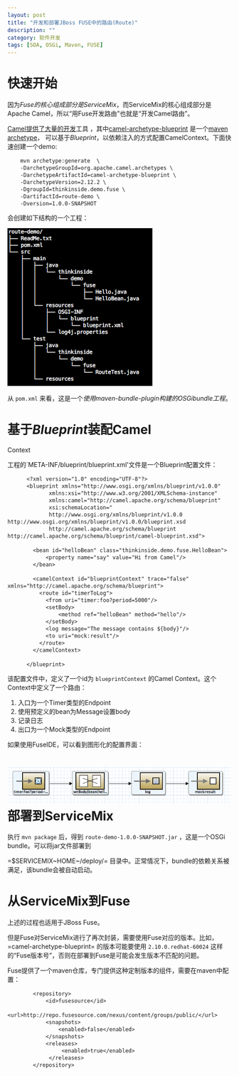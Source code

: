 ```yaml
---
layout: post
title: "开发和部署JBoss FUSE中的路由(Route)"
description: ""
category: 软件开发
tags: [SOA, OSGi, Maven, FUSE]
---
```


快速开始
========

因为*Fuse的核心组成部分是ServiceMix*，而ServiceMix的核心组成部分是Apache
Camel，所以“用Fuse开发路由”也就是“开发Camel路由”。

[Camel提供了大量的开发](http://search.maven.org/#search%7Cga%7C1%7Corg.apache.camel.archetypes)工具
，其中[camel-archetype-blueprint](http://search.maven.org/#search%7Cga%7C1%7Ca%3A%22camel-archetype-blueprint%22)
是一个[maven
archetype](http://maven.apache.org/guides/introduction/introduction-to-archetypes.html)，
可以基于*Blueprint*，以依赖注入的方式配置CamelContext。下面快速创建一个demo:

``` {.bash}
    mvn archetype:generate  \
    -DarchetypeGroupId=org.apache.camel.archetypes \
    -DarchetypeArtifactId=camel-archetype-blueprint \
    -DarchetypeVersion=2.12.2 \
    -DgroupId=thinkinside.demo.fuse \
    -DartifactId=route-demo \
    -Dversion=1.0.0-SNAPSHOT
```

会创建如下结构的一个工程：

![](./assets/images/fuse/route-demo-structure.png)

从 `pom.xml`
来看，这是一个*使用maven-bundle-plugin构建的OSGibundle工程*。

基于*Blueprint*装配Camel
========================

Context

工程的\`META-INF/blueprint/blueprint.xml'文件是一个Blueprint配置文件：

``` {.xml}
      <?xml version="1.0" encoding="UTF-8"?>
      <blueprint xmlns="http://www.osgi.org/xmlns/blueprint/v1.0.0"
             xmlns:xsi="http://www.w3.org/2001/XMLSchema-instance"
             xmlns:camel="http://camel.apache.org/schema/blueprint"
             xsi:schemaLocation="
             http://www.osgi.org/xmlns/blueprint/v1.0.0 http://www.osgi.org/xmlns/blueprint/v1.0.0/blueprint.xsd
             http://camel.apache.org/schema/blueprint http://camel.apache.org/schema/blueprint/camel-blueprint.xsd">

        <bean id="helloBean" class="thinkinside.demo.fuse.HelloBean">
            <property name="say" value="Hi from Camel"/>
        </bean>

        <camelContext id="blueprintContext" trace="false" xmlns="http://camel.apache.org/schema/blueprint">
          <route id="timerToLog">
            <from uri="timer:foo?period=5000"/>
            <setBody>
                <method ref="helloBean" method="hello"/>
            </setBody>
            <log message="The message contains ${body}"/>
            <to uri="mock:result"/>
          </route>
        </camelContext>

      </blueprint>
```

该配置文件中，定义了一个id为 `blueprintContext` 的Camel
Context。这个Context中定义了一个路由：

1.  入口为一个Timer类型的Endpoint
2.  使用预定义的bean为Message设置body
3.  记录日志
4.  出口为一个Mock类型的Endpoint

如果使用FuseIDE，可以看到图形化的配置界面：

![](./assets/images/fuse/route-design.png)
部署到ServiceMix
================

执行 `mvn package` 后，得到 `route-demo-1.0.0-SNAPSHOT.jar`
，这是一个OSGi bundle。可以将jar文件部署到

=\$SERVICEMIX~HOME~/deploy/=
目录中。正常情况下，bundle的依赖关系被满足，该bundle会被自动启动。

从ServiceMix到Fuse
==================

上述的过程也适用于JBoss Fuse。

但是Fuse对ServiceMix进行了再次封装，需要使用Fuse对应的版本。比如，=camel-archetype-blueprint=
的版本可能要使用 `2.10.0.redhat-60024`
这样的“Fuse版本号”，否则在部署到Fuse是可能会发生版本不匹配的问题。

Fuse提供了一个maven仓库，专门提供这种定制版本的组件，需要在maven中配置：

``` {.xml}
        <repository>
            <id>fusesource</id>
            <url>http://repo.fusesource.com/nexus/content/groups/public/</url>
            <snapshots>
                <enabled>false</enabled>
            </snapshots>
            <releases>
                 <enabled>true</enabled>
             </releases>
        </repository>
```
